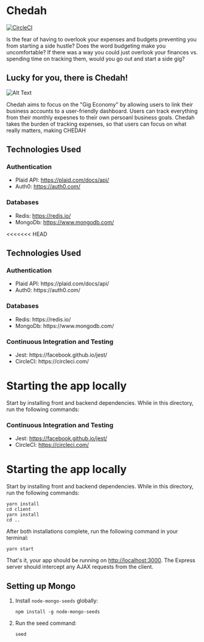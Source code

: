 # Chedah

[![CircleCI](https://circleci.com/gh/jamesmart77/chedah.svg?style=shield)](https://circleci.com/gh/jamesmart77/chedah)

Is the fear of having to overlook your expenses and budgets preventing you from starting a side hustle? Does the word budgeting make you uncomfortable? If there was a way you could just overlook your finances vs. spending time on tracking them, would you go out and start a side gig?

## Lucky for you, there is Chedah!

![Alt Text](https://media.giphy.com/media/5fBH6zoAQg9dHK2ttsc/giphy.gif)

Chedah aims to focus on the "Gig Economy" by allowing users to link their business accounts to a user-friendly dashboard. Users can track everything from their monthly expesnes to their own persoanl business goals. Chedah takes the burden of tracking expenses, so that users can focus on what really matters, making CHEDAH


## Technologies Used

### Authentication

- Plaid API: https://plaid.com/docs/api/
- Auth0: https://auth0.com/


### Databases

- Redis: https://redis.io/
- MongoDb: https://www.mongodb.com/

<<<<<<< HEAD
<h2>Technologies Used</h2>
    <h3>Authentication</h3>
    <ul>
        <li>Plaid API: https://plaid.com/docs/api/</li>
        <li>Auth0: https://auth0.com/</li>
    </ul>
    <h3>Databases</h3>
    <ul>
        <li>Redis: https://redis.io/</li>
        <li>MongoDb: https://www.mongodb.com/</li>
    </ul>
        <h3>Continuous Integration and Testing</h3>
        <ul>
             <li>Jest: https://facebook.github.io/jest/</li>
             <li>CircleCI: https://circleci.com/</li>
        </ul>



<h1>Starting the app locally</h1>

<p>Start by installing front and backend dependencies. While in this directory, run the following commands:<p>


### Continuous Integration and Testing

- Jest: https://facebook.github.io/jest/
- CircleCI: https://circleci.com/

# Starting the app locally

Start by installing front and backend dependencies. While in this directory, run the following commands:

```
yarn install
cd client
yarn install
cd ..
```


After both installations complete, run the following command in your terminal:

```
yarn start
```

That's it, your app should be running on <http://localhost:3000>. The Express server should intercept any AJAX requests from the client.


## Setting up Mongo

1. Install `node-mongo-seeds` globally:

    ```
    npm install -g node-mongo-seeds
    ```

2. Run the seed command:

    ```
    seed
    ```
